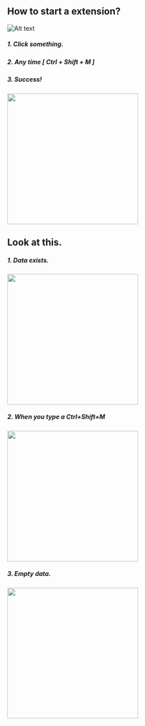 ## How to start a extension?
![Alt text](http://drive.google.com/uc?export=view&id=0B3XkfYbZArSfQmpiTDNFRkRpaVk)

##### 1. Click something.
##### 2. Any time [ Ctrl + Shift + M ]
##### 3. Success!
<img width="300px" src="http://drive.google.com/uc?export=view&id=0B3XkfYbZArSfclloTlIxSk9yOUk">

## Look at this.

##### 1. Data exists.
<img width="300px" src="http://drive.google.com/uc?export=view&id=0B3XkfYbZArSfMEw5ejY2VlhhUUE">

##### 2. When you type a Ctrl+Shift+M
<img width="300px" src="http://drive.google.com/uc?export=view&id=0B3XkfYbZArSfLXgzZ0xxTG11akE">

##### 3. Empty data.
<img width="300px" src="http://drive.google.com/uc?export=view&id=0B3XkfYbZArSfQnBfVGZ6dWQ5SDQ">